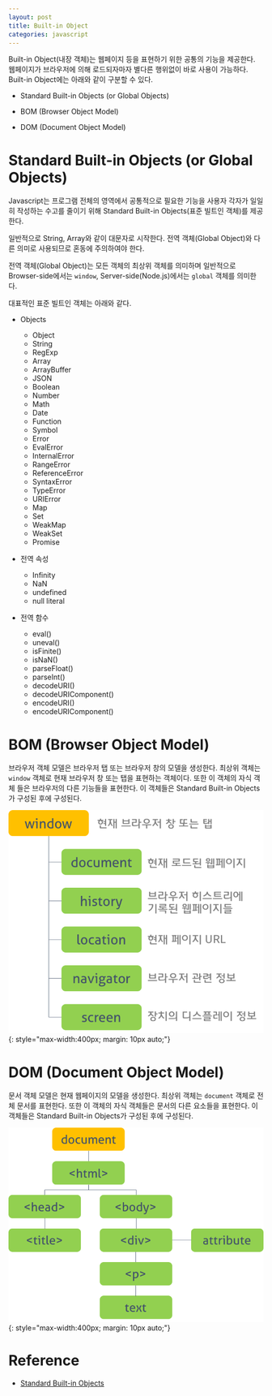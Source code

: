 ```yaml
---
layout: post
title: Built-in Object
categories: javascript
---
```


Built-in Object(내장 객체)는 웹페이지 등을 표현하기 위한 공통의 기능을 제공한다. 웹페이지가 브라우저에 의해 로드되자마자 별다른 행위없이 바로 사용이 가능하다. Built-in Object에는 아래와 같이 구분할 수 있다.

- Standard Built-in Objects (or Global Objects)  

- BOM (Browser Object Model)  

- DOM (Document Object Model)


# Standard Built-in Objects (or Global Objects)

Javascript는 프로그램 전체의 영역에서 공통적으로 필요한 기능을 사용자 각자가 일일히 작성하는 수고를 줄이기 위해 Standard Built-in Objects(표준 빌트인 객체)를 제공한다.

일반적으로 String, Array와 같이 대문자로 시작한다. 전역 객체(Global Object)와 다른 의미로 사용되므로 혼동에 주의하여야 한다.

전역 객체(Global Object)는 모든 객체의 최상위 객체를 의미하며 일반적으로 Browser-side에서는 `window`, Server-side(Node.js)에서는 `global` 객체를 의미한다.

대표적인 표준 빌트인 객체는 아래와 같다.

- Objects

  - Object
  - String
  - RegExp
  - Array
  - ArrayBuffer
  - JSON
  - Boolean
  - Number
  - Math
  - Date
  - Function
  - Symbol
  - Error
  - EvalError
  - InternalError
  - RangeError
  - ReferenceError
  - SyntaxError
  - TypeError
  - URIError
  - Map
  - Set
  - WeakMap
  - WeakSet
  - Promise

- 전역 속성

  - Infinity
  - NaN
  - undefined
  - null literal

- 전역 함수

  - eval()
  - uneval()
  - isFinite()
  - isNaN()
  - parseFloat()
  - parseInt()
  - decodeURI()
  - decodeURIComponent()
  - encodeURI()
  - encodeURIComponent()

# BOM (Browser Object Model)

브라우저 객체 모델은 브라우저 탭 또는 브라우저 창의 모델을 생성한다. 최상위 객체는 `window` 객체로 현재 브라우저 창 또는 탭을 표현하는 객체이다. 또한 이 객체의 자식 객체 들은 브라우저의 다른 기능들을 표현한다. 이 객체들은 Standard Built-in Objects가 구성된 후에 구성된다.

![BOM](/img/BOM.png)
{: style="max-width:400px; margin: 10px auto;"}

# DOM (Document Object Model)

문서 객체 모델은 현재 웹페이지의 모델을 생성한다. 최상위 객체는 `document` 객체로 전체 문서를 표현한다. 또한 이 객체의 자식 객체들은 문서의 다른 요소들을 표현한다. 이 객체들은 Standard Built-in Objects가 구성된 후에 구성된다.

![DOM](/img/DOM.png)
{: style="max-width:400px; margin: 10px auto;"}

# Reference

* [Standard Built-in Objects](https://developer.mozilla.org/en-US/docs/Web/JavaScript/Reference/Global_Objects)
